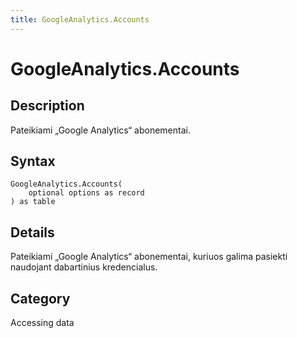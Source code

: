 ```yaml
---
title: GoogleAnalytics.Accounts
---
```


# GoogleAnalytics.Accounts


## Description

Pateikiami „Google Analytics“ abonementai.


## Syntax

```powerquery
GoogleAnalytics.Accounts(
    optional options as record
) as table
```


## Details

Pateikiami „Google Analytics“ abonementai, kuriuos galima pasiekti naudojant dabartinius kredencialus.



## Category
Accessing data
